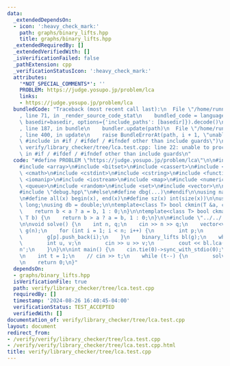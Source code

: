```yaml
---
data:
  _extendedDependsOn:
  - icon: ':heavy_check_mark:'
    path: graphs/binary_lifts.hpp
    title: graphs/binary_lifts.hpp
  _extendedRequiredBy: []
  _extendedVerifiedWith: []
  _isVerificationFailed: false
  _pathExtension: cpp
  _verificationStatusIcon: ':heavy_check_mark:'
  attributes:
    '*NOT_SPECIAL_COMMENTS*': ''
    PROBLEM: https://judge.yosupo.jp/problem/lca
    links:
    - https://judge.yosupo.jp/problem/lca
  bundledCode: "Traceback (most recent call last):\n  File \"/home/runner/.local/lib/python3.10/site-packages/onlinejudge_verify/documentation/build.py\"\
    , line 71, in _render_source_code_stat\n    bundled_code = language.bundle(stat.path,\
    \ basedir=basedir, options={'include_paths': [basedir]}).decode()\n  File \"/home/runner/.local/lib/python3.10/site-packages/onlinejudge_verify/languages/cplusplus.py\"\
    , line 187, in bundle\n    bundler.update(path)\n  File \"/home/runner/.local/lib/python3.10/site-packages/onlinejudge_verify/languages/cplusplus_bundle.py\"\
    , line 400, in update\n    raise BundleErrorAt(path, i + 1, \"unable to process\
    \ #include in #if / #ifdef / #ifndef other than include guards\")\nonlinejudge_verify.languages.cplusplus_bundle.BundleErrorAt:\
    \ verify/library_checker/tree/lca.test.cpp: line 22: unable to process #include\
    \ in #if / #ifdef / #ifndef other than include guards\n"
  code: "#define PROBLEM \"https://judge.yosupo.jp/problem/lca\"\n\n#include <algorithm>\n\
    #include <array>\n#include <bitset>\n#include <cassert>\n#include <chrono>\n#include\
    \ <cmath>\n#include <cstdint>\n#include <cstring>\n#include <functional>\n#include\
    \ <iomanip>\n#include <iostream>\n#include <map>\n#include <numeric>\n#include\
    \ <queue>\n#include <random>\n#include <set>\n#include <vector>\n\n#ifdef LOCAL\n\
    #include \"debug.hpp\"\n#else\n#define dbg(...)\n#endif\n\nusing namespace std;\n\
    \n#define all(x) begin(x), end(x)\n#define sz(x) int(size(x))\n\nusing ll = long\
    \ long;\nusing db = double;\n\ntemplate<class T> bool ckmin(T &a, const T b) {\n\
    \    return b < a ? a = b, 1 : 0;\n}\n\ntemplate<class T> bool ckmax(T &a, const\
    \ T b) {\n    return b > a ? a = b, 1 : 0;\n}\n\n#include \"../../../graphs/binary_lifts.hpp\"\
    \n\nvoid solve() {\n    int n, q;\n    cin >> n >> q;\n    vector<vector<int>>\
    \ g(n);\n    for (int i = 1; i < n; i++) {\n        int p;\n        cin >> p;\n\
    \        g[p].push_back(i);\n    }\n    binary_lifts bl(g);\n    while (q--) {\n\
    \        int u, v;\n        cin >> u >> v;\n        cout << bl.lca(u, v) << '\\\
    n';\n    }\n}\n\nint main() {\n    cin.tie(0)->sync_with_stdio(0);\n    cin.exceptions(cin.failbit);\n\
    \n    int t = 1;\n    // cin >> t;\n    while (t--) {\n        solve();\n    }\n\
    \n    return 0;\n}"
  dependsOn:
  - graphs/binary_lifts.hpp
  isVerificationFile: true
  path: verify/library_checker/tree/lca.test.cpp
  requiredBy: []
  timestamp: '2024-08-26 16:40:45-04:00'
  verificationStatus: TEST_ACCEPTED
  verifiedWith: []
documentation_of: verify/library_checker/tree/lca.test.cpp
layout: document
redirect_from:
- /verify/verify/library_checker/tree/lca.test.cpp
- /verify/verify/library_checker/tree/lca.test.cpp.html
title: verify/library_checker/tree/lca.test.cpp
---
```

